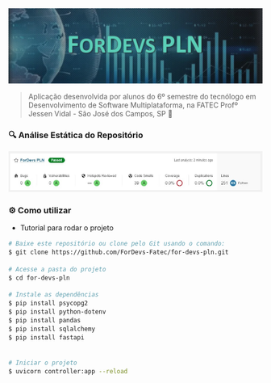 <img src = "https://github.com/ForDevs-Fatec/Documentation/blob/main/pln.jpg" >


> Aplicação desenvolvida por alunos do 6º semestre do tecnólogo em Desenvolvimento de Software Multiplataforma, na FATEC Profº Jessen Vidal - São José dos Campos, SP :rocket:

### 🔍 Análise Estática do Repositório

<p align = "center">
<img src = "https://github.com/ForDevs-Fatec/Documentation/blob/main/Analise%20pln%20sprint%201.jpg" >

### :gear: Como utilizar

- Tutorial para rodar o projeto

```bash
# Baixe este repositório ou clone pelo Git usando o comando:
$ git clone https://github.com/ForDevs-Fatec/for-devs-pln.git

# Acesse a pasta do projeto
$ cd for-devs-pln

# Instale as dependências
$ pip install psycopg2
$ pip install python-dotenv
$ pip install pandas
$ pip install sqlalchemy
$ pip install fastapi


# Iniciar o projeto
$ uvicorn controller:app --reload


```
